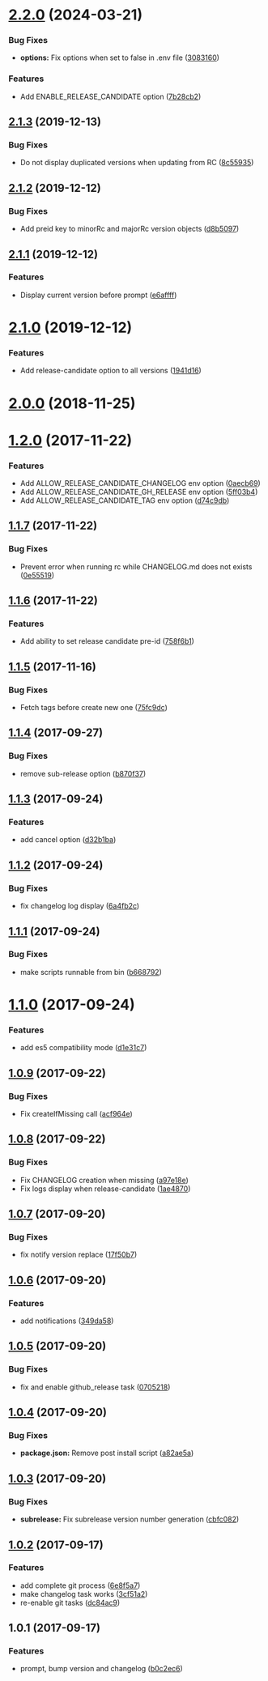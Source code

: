# [2.2.0](https://github.com/roparz/angular-release/compare/2.1.3...2.2.0) (2024-03-21)


### Bug Fixes

* **options:** Fix options when set to false in .env file ([3083160](https://github.com/roparz/angular-release/commit/30831606fa1f079af7f82f54da2532b9914c408e))


### Features

* Add ENABLE_RELEASE_CANDIDATE option ([7b28cb2](https://github.com/roparz/angular-release/commit/7b28cb287e05cc005518f44b188918b237d36bb0))



## [2.1.3](https://github.com/roparz/angular-release/compare/2.1.2...2.1.3) (2019-12-13)


### Bug Fixes

* Do not display duplicated versions when updating from RC ([8c55935](https://github.com/roparz/angular-release/commit/8c559354c96c237253f6b3bf44e57cb57f6851d9))



## [2.1.2](https://github.com/roparz/angular-release/compare/2.1.1...2.1.2) (2019-12-12)


### Bug Fixes

* Add preid key to minorRc and majorRc version objects ([d8b5097](https://github.com/roparz/angular-release/commit/d8b50970abce3fc89db74a114f851458f0edd546))



## [2.1.1](https://github.com/roparz/angular-release/compare/2.1.0...2.1.1) (2019-12-12)


### Features

* Display current version before prompt ([e6affff](https://github.com/roparz/angular-release/commit/e6affff73d362997a605f4422aa900817b567556))



# [2.1.0](https://github.com/roparz/angular-release/compare/2.0.0...2.1.0) (2019-12-12)


### Features

* Add release-candidate option to all versions ([1941d16](https://github.com/roparz/angular-release/commit/1941d1689bf73c00f650ee18cef33a07b8d395dd))



# [2.0.0](https://github.com/roparz/angular-release/compare/1.2.0...2.0.0) (2018-11-25)



<a name="1.2.0"></a>
# [1.2.0](https://github.com/roparz/angular-release/compare/1.1.7...1.2.0) (2017-11-22)


### Features

* Add ALLOW_RELEASE_CANDIDATE_CHANGELOG env option ([0aecb69](https://github.com/roparz/angular-release/commit/0aecb69))
* Add ALLOW_RELEASE_CANDIDATE_GH_RELEASE env option ([5ff03b4](https://github.com/roparz/angular-release/commit/5ff03b4))
* Add ALLOW_RELEASE_CANDIDATE_TAG env option ([d74c9db](https://github.com/roparz/angular-release/commit/d74c9db))



<a name="1.1.7"></a>
## [1.1.7](https://github.com/roparz/angular-release/compare/1.1.6...1.1.7) (2017-11-22)


### Bug Fixes

* Prevent error when running rc while CHANGELOG.md does not exists ([0e55519](https://github.com/roparz/angular-release/commit/0e55519))



<a name="1.1.6"></a>
## [1.1.6](https://github.com/roparz/angular-release/compare/1.1.5...1.1.6) (2017-11-22)


### Features

* Add ability to set release candidate pre-id ([758f6b1](https://github.com/roparz/angular-release/commit/758f6b1))



<a name="1.1.5"></a>
## [1.1.5](https://github.com/roparz/angular-release/compare/1.1.4...1.1.5) (2017-11-16)


### Bug Fixes

* Fetch tags before create new one ([75fc9dc](https://github.com/roparz/angular-release/commit/75fc9dc))



<a name="1.1.4"></a>
## [1.1.4](https://github.com/roparz/angular-release/compare/1.1.3...1.1.4) (2017-09-27)


### Bug Fixes

* remove sub-release option ([b870f37](https://github.com/roparz/angular-release/commit/b870f37))



<a name="1.1.3"></a>
## [1.1.3](https://github.com/roparz/angular-release/compare/1.1.2...1.1.3) (2017-09-24)


### Features

* add cancel option ([d32b1ba](https://github.com/roparz/angular-release/commit/d32b1ba))



<a name="1.1.2"></a>
## [1.1.2](https://github.com/roparz/angular-release/compare/1.1.1...1.1.2) (2017-09-24)


### Bug Fixes

* fix changelog log display ([6a4fb2c](https://github.com/roparz/angular-release/commit/6a4fb2c))



<a name="1.1.1"></a>
## [1.1.1](https://github.com/roparz/angular-release/compare/1.1.0...1.1.1) (2017-09-24)


### Bug Fixes

* make scripts runnable from bin ([b668792](https://github.com/roparz/angular-release/commit/b668792))



<a name="1.1.0"></a>
# [1.1.0](https://github.com/roparz/angular-release/compare/1.0.9...1.1.0) (2017-09-24)


### Features

* add es5 compatibility mode ([d1e31c7](https://github.com/roparz/angular-release/commit/d1e31c7))



<a name="1.0.9"></a>
## [1.0.9](https://github.com/roparz/angular-release/compare/1.0.8...1.0.9) (2017-09-22)


### Bug Fixes

* Fix createIfMissing call ([acf964e](https://github.com/roparz/angular-release/commit/acf964e))



<a name="1.0.8"></a>
## [1.0.8](https://github.com/roparz/angular-release/compare/1.0.7...1.0.8) (2017-09-22)


### Bug Fixes

* Fix CHANGELOG creation when missing ([a97e18e](https://github.com/roparz/angular-release/commit/a97e18e))
* Fix logs display when release-candidate ([1ae4870](https://github.com/roparz/angular-release/commit/1ae4870))



<a name="1.0.7"></a>
## [1.0.7](https://github.com/roparz/angular-release/compare/1.0.6...1.0.7) (2017-09-20)


### Bug Fixes

* fix notify version replace ([17f50b7](https://github.com/roparz/angular-release/commit/17f50b7))



<a name="1.0.6"></a>
## [1.0.6](https://github.com/roparz/angular-release/compare/1.0.5...1.0.6) (2017-09-20)


### Features

* add notifications ([349da58](https://github.com/roparz/angular-release/commit/349da58))



<a name="1.0.5"></a>
## [1.0.5](https://github.com/roparz/angular-release/compare/1.0.4...1.0.5) (2017-09-20)


### Bug Fixes

* fix and enable github_release task ([0705218](https://github.com/roparz/angular-release/commit/0705218))



<a name="1.0.4"></a>
## [1.0.4](https://github.com/roparz/angular-release/compare/1.0.3...1.0.4) (2017-09-20)


### Bug Fixes

* **package.json:** Remove post install script ([a82ae5a](https://github.com/roparz/angular-release/commit/a82ae5a))



<a name="1.0.3"></a>
## [1.0.3](https://github.com/roparz/angular-release/compare/1.0.2...1.0.3) (2017-09-20)


### Bug Fixes

* **subrelease:** Fix subrelease version number generation ([cbfc082](https://github.com/roparz/angular-release/commit/cbfc082))



<a name="1.0.2"></a>
## [1.0.2](https://github.com/roparz/angular-release/compare/1.0.1...1.0.2) (2017-09-17)


### Features

* add complete git process ([6e8f5a7](https://github.com/roparz/angular-release/commit/6e8f5a7))
* make changelog task works ([3cf51a2](https://github.com/roparz/angular-release/commit/3cf51a2))
* re-enable git tasks ([dc84ac9](https://github.com/roparz/angular-release/commit/dc84ac9))



<a name="1.0.1"></a>
## 1.0.1 (2017-09-17)


### Features

* prompt, bump version and changelog ([b0c2ec6](https://github.com/roparz/angular-release/commit/b0c2ec6))



